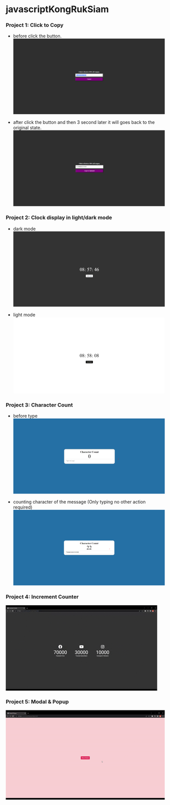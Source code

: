 # javascriptKongRukSiam

### Project 1: Click to Copy
- before click the button.
![](https://github.com/Rus1999/javascriptKongRukSiam/blob/main/Click2Copy/images/afterclick.png)

- after click the button and then 3 second later it will goes back to the original state. 
![](https://github.com/Rus1999/javascriptKongRukSiam/blob/main/Click2Copy/images/beforeclick.png)


### Project 2: Clock display in light/dark mode
- dark mode
![](https://github.com/Rus1999/javascriptKongRukSiam/blob/main/ClockLightDarkMode/images/darkmode.png)

- light mode
![](https://github.com/Rus1999/javascriptKongRukSiam/blob/main/ClockLightDarkMode/images/lightmode.png)


### Project 3: Character Count
- before type
![](https://github.com/Rus1999/javascriptKongRukSiam/blob/main/InputCharacterCount/images/start.png)

- counting character of the message (Only typing no other action required)
![](https://github.com/Rus1999/javascriptKongRukSiam/blob/main/InputCharacterCount/images/character%20count.png)

### Project 4: Increment Counter
![](https://github.com/Rus1999/javascriptKongRukSiam/blob/main/IncrementCounter/images/giphy.gif)

### Project 5: Modal & Popup
![](https://github.com/Rus1999/javascriptKongRukSiam/blob/main/ModalPopup/images/animateGif.gif)